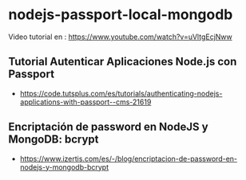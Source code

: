 # nodejs-passport-local-mongodb

Video tutorial en :  https://www.youtube.com/watch?v=uVltgEcjNww
## Tutorial Autenticar Aplicaciones Node.js con Passport

* https://code.tutsplus.com/es/tutorials/authenticating-nodejs-applications-with-passport--cms-21619
## Encriptación de password en NodeJS y MongoDB: bcrypt

* https://www.izertis.com/es/-/blog/encriptacion-de-password-en-nodejs-y-mongodb-bcrypt
